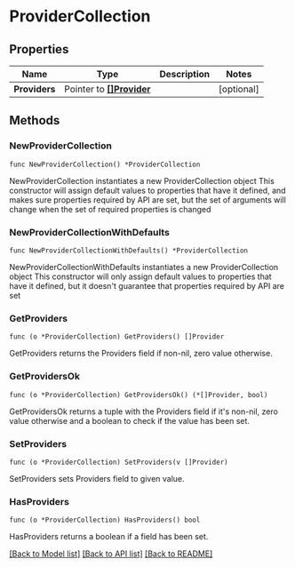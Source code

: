 # ProviderCollection

## Properties

Name | Type | Description | Notes
------------ | ------------- | ------------- | -------------
**Providers** | Pointer to [**[]Provider**](Provider.md) |  | [optional] 

## Methods

### NewProviderCollection

`func NewProviderCollection() *ProviderCollection`

NewProviderCollection instantiates a new ProviderCollection object
This constructor will assign default values to properties that have it defined,
and makes sure properties required by API are set, but the set of arguments
will change when the set of required properties is changed

### NewProviderCollectionWithDefaults

`func NewProviderCollectionWithDefaults() *ProviderCollection`

NewProviderCollectionWithDefaults instantiates a new ProviderCollection object
This constructor will only assign default values to properties that have it defined,
but it doesn't guarantee that properties required by API are set

### GetProviders

`func (o *ProviderCollection) GetProviders() []Provider`

GetProviders returns the Providers field if non-nil, zero value otherwise.

### GetProvidersOk

`func (o *ProviderCollection) GetProvidersOk() (*[]Provider, bool)`

GetProvidersOk returns a tuple with the Providers field if it's non-nil, zero value otherwise
and a boolean to check if the value has been set.

### SetProviders

`func (o *ProviderCollection) SetProviders(v []Provider)`

SetProviders sets Providers field to given value.

### HasProviders

`func (o *ProviderCollection) HasProviders() bool`

HasProviders returns a boolean if a field has been set.


[[Back to Model list]](../README.md#documentation-for-models) [[Back to API list]](../README.md#documentation-for-api-endpoints) [[Back to README]](../README.md)



